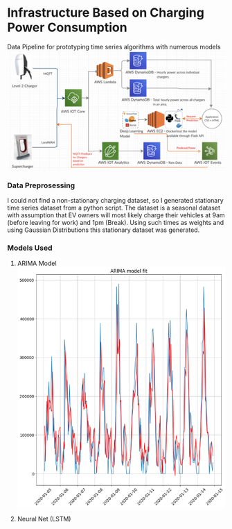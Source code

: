 # Infrastructure Based on Charging Power Consumption
Data Pipeline for prototyping time series algorithms with numerous models
![](Images/EV_Charger_Data_Pipeline.png)


### Data Preprosessing
I could not find a non-stationary charging dataset, so I generated stationary time series dataset from a python script. The dataset is a seasonal dataset with assumption that EV owners will most likely charge their vehicles at 9am (before leaving for work) and 1pm (Break). Using such times as weights and using Gaussian Distributions this stationary dataset was generated.

### Models Used

1) ARIMA Model
![](Images/Arima_model_fit.png)

2) Neural Net (LSTM)
